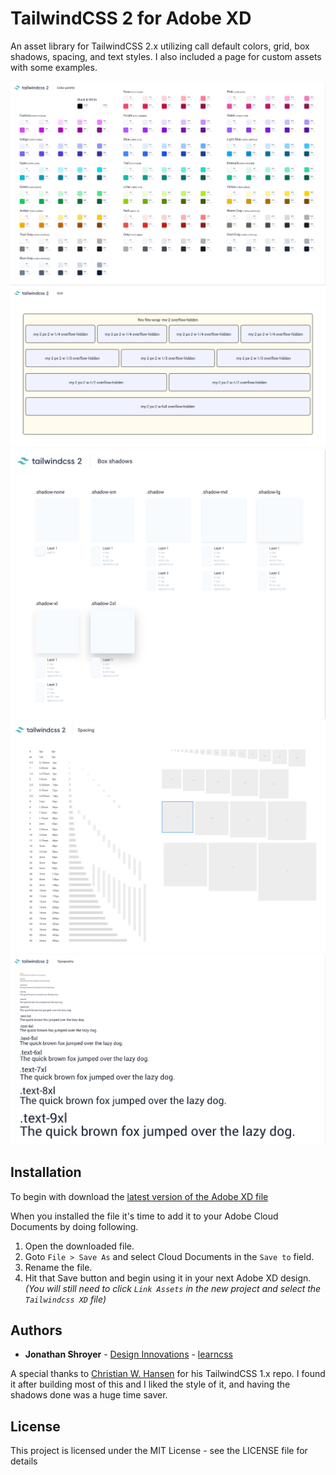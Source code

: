 # TailwindCSS 2 for Adobe XD
An asset library for TailwindCSS 2.x utilizing call default colors, grid, box shadows, spacing, and text styles. I also included a page for custom assets with some examples.

![Tailwindcss 2 color palette for Adobe XD](colors.png?raw=true "Tailwindcss 2 color palette for Adobe XD")
![Tailwindcss 2 grid for Adobe XD](grid.png?raw=true "Tailwindcss 2 grid for Adobe XD")
![Tailwindcss 2 shadows for Adobe XD](shadows.png?raw=true "Tailwindcss 2 shadows for Adobe XD")
![Tailwindcss 2 spacing for Adobe XD](spacing.png?raw=true "Tailwindcss 2 spacing for Adobe XD")
![Tailwindcss 2 text styles for Adobe XD](text.png?raw=true "Tailwindcss 2 text styles for Adobe XD")

## Installation

To begin with download the [latest version of the Adobe XD file](https://github.com/learncss/xd-tailwindcss/blob/master/Tailwindcss%20XD.xd)

When you installed the file it's time to add it to your Adobe Cloud Documents by doing following.

1. Open the downloaded file.
2. Goto `File > Save As` and select Cloud Documents in the `Save to` field.
3. Rename the file.
4. Hit that Save button and begin using it in your next Adobe XD design. _(You will still need to click `Link Assets` in the new project and select the `Tailwindcss XD` file)_

## Authors

* **Jonathan Shroyer** - [Design Innovations](https://designinnovations.net) - [learncss](https://github.com/learncss)

A special thanks to [Christian W. Hansen](https://github.com/mrcrille) for his TailwindCSS 1.x repo. I found it after building most of this and I liked the style of it, and having the shadows done was a huge time saver.

## License
This project is licensed under the MIT License - see the LICENSE file for details
